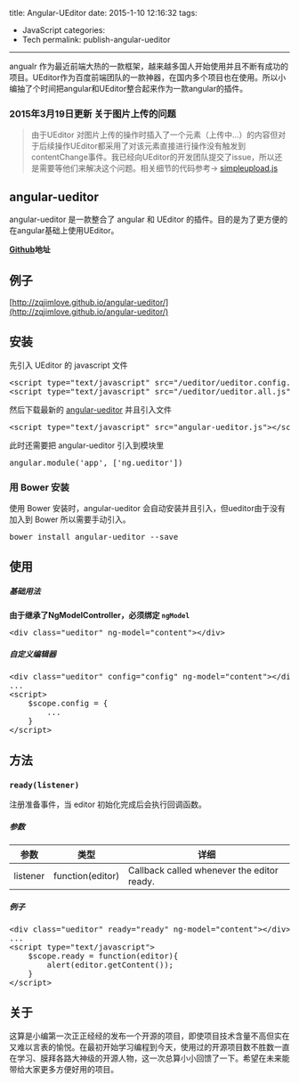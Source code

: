 title: Angular-UEditor
date: 2015-1-10 12:16:32
tags:
- JavaScript
categories:
- Tech
permalink: publish-angular-ueditor
---

angualr 作为最近前端大热的一款框架，越来越多国人开始使用并且不断有成功的项目。UEditor作为百度前端团队的一款神器，在国内多个项目也在使用。所以小编抽了个时间把angular和UEditor整合起来作为一款angular的插件。
<!--more-->

### 2015年3月19日更新 关于图片上传的问题

> 由于UEditor 对图片上传的操作时插入了一个元素（上传中...）的内容但对于后续操作UEditor都采用了对该元素直接进行操作没有触发到contentChange事件。我已经向UEditor的开发团队提交了issue，所以还是需要等他们来解决这个问题。相关细节的代码参考-> [simpleupload.js](https://github.com/fex-team/ueditor/blob/dcd825c969506cef8ebed71b324e4e9e4793b335/_src/plugins/simpleupload.js#L61-L97)

## angular-ueditor

angular-ueditor 是一款整合了 angular 和 UEditor 的插件。目的是为了更方便的在angular基础上使用UEditor。

**[Github](https://github.com/zqjimlove/angular-ueditor)地址**

## 例子

[http://zqjimlove.github.io/angular-ueditor/](http://zqjimlove.github.io/angular-ueditor/)

## 安装

先引入 UEditor 的 javascript 文件

<pre class="lang:xhtml decode:true " >&lt;script type="text/javascript" src="/ueditor/ueditor.config.js"&gt;&lt;/script&gt;
&lt;script type="text/javascript" src="/ueditor/ueditor.all.js"&gt;&lt;/script&gt;</pre> 

然后下载最新的 [angular-ueditor](https://github.com/zqjimlove/angular-ueditor/tree/master/dist) 并且引入文件
 
<pre class="lang:xhtml decode:true " >&lt;script type="text/javascript" src="angular-ueditor.js"&gt;&lt;/script&gt;</pre> 

此时还需要把 angular-ueditor 引入到模块里

<pre class="lang:js decode:true " >angular.module('app', ['ng.ueditor'])</pre> 

### 用 Bower 安装

使用 Bower 安装时，angular-ueditor 会自动安装并且引入，但ueditor由于没有加入到 Bower 所以需要手动引入。

<pre class="lang:sh decode:true " >bower install angular-ueditor --save</pre> 

## 使用

##### 基础用法

**由于继承了NgModelController，必须绑定 `ngModel`**

<pre class="lang:xhtml decode:true " >&lt;div class="ueditor" ng-model="content"&gt;&lt;/div&gt;</pre> 

##### 自定义编辑器

<pre class="lang:xhtml decode:true " >&lt;div class="ueditor" config="config" ng-model="content"&gt;&lt;/div&gt;
...
&lt;script&gt;
    $scope.config = {
        ...
    }
&lt;/script&gt;</pre> 

## 方法

### `ready(listener)`

注册准备事件，当 editor 初始化完成后会执行回调函数。

##### 参数

参数      |类型             |详细
----------|----------------|----
listener  |function(editor)|Callback called whenever the editor ready.

##### 例子

<pre class="lang:xhtml decode:true " >&lt;div class="ueditor" ready="ready" ng-model="content"&gt;&lt;/div&gt;
...
&lt;script type="text/javascript"&gt;
    $scope.ready = function(editor){
        alert(editor.getContent());
    }
&lt;/script&gt;</pre> 

## 关于

这算是小编第一次正正经经的发布一个开源的项目，即使项目技术含量不高但实在又难以言表的愉悦。在最初开始学习编程到今天，使用过的开源项目数不胜数一直在学习、膜拜各路大神级的开源人物，这一次总算小小回馈了一下。希望在未来能带给大家更多方便好用的项目。




